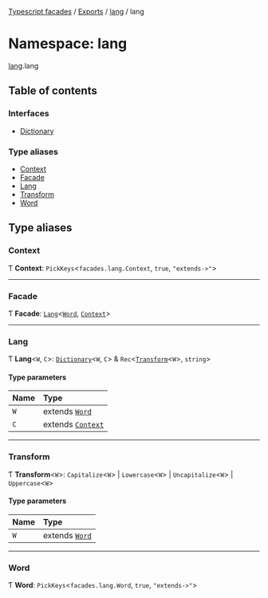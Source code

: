[Typescript facades](../index.md) / [Exports](../modules.md) / [lang](lang.md) / lang

# Namespace: lang

[lang](lang.md).lang

## Table of contents

### Interfaces

- [Dictionary](../interfaces/lang.lang-1.Dictionary.md)

### Type aliases

- [Context](lang.lang-1.md#context)
- [Facade](lang.lang-1.md#facade)
- [Lang](lang.lang-1.md#lang)
- [Transform](lang.lang-1.md#transform)
- [Word](lang.lang-1.md#word)

## Type aliases

### Context

Ƭ **Context**: `PickKeys`<`facades.lang.Context`, ``true``, ``"extends->"``\>

___

### Facade

Ƭ **Facade**: [`Lang`](lang.lang-1.md#lang)<[`Word`](lang.lang-1.md#word), [`Context`](lang.lang-1.md#context)\>

___

### Lang

Ƭ **Lang**<`W`, `C`\>: [`Dictionary`](../interfaces/lang.lang-1.Dictionary.md)<`W`, `C`\> & `Rec`<[`Transform`](lang.lang-1.md#transform)<`W`\>, `string`\>

#### Type parameters

| Name | Type |
| :------ | :------ |
| `W` | extends [`Word`](lang.lang-1.md#word) |
| `C` | extends [`Context`](lang.lang-1.md#context) |

___

### Transform

Ƭ **Transform**<`W`\>: `Capitalize`<`W`\> \| `Lowercase`<`W`\> \| `Uncapitalize`<`W`\> \| `Uppercase`<`W`\>

#### Type parameters

| Name | Type |
| :------ | :------ |
| `W` | extends [`Word`](lang.lang-1.md#word) |

___

### Word

Ƭ **Word**: `PickKeys`<`facades.lang.Word`, ``true``, ``"extends->"``\>
